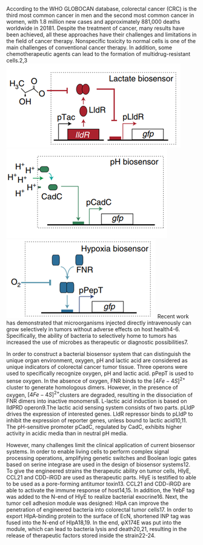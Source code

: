 According to the WHO GLOBOCAN database, colorectal cancer (CRC) is the third most common cancer in men and the second most common cancer in women, with 1.8 million new cases and approximately 881,000 deaths worldwide in 20181. Despite the treatment of cancer, many results have been achieved, all these approaches have their challenges and limitations in the field of cancer therapy. Nonspecific toxicity to normal cells is one of the main challenges of conventional cancer therapy. In addition, some chemotherapeutic agents can lead to the formation of multidrug-resistant cells.2,3
![fig1](img/description/fig1.png)![fig2](img/description/fig2.png)![fig3](img/description/fig3.png)
Recent work has demonstrated that microorganisms injected directly intravenously can grow selectively in tumors without adverse effects on host health4-6. Specifically, the ability of bacteria to selectively home to tumors has increased the use of microbes as therapeutic or diagnostic possibilities7.

In order to construct a bacterial biosensor system that can distinguish the unique organ environment, oxygen, pH and lactic acid are considered as unique indicators of colorectal cancer tumor tissue. Three operons were used to specifically recognize oxygen, pH and lactic acid. pPepT is used to sense oxygen. In the absence of oxygen, FNR binds to the $[4Fe-4S]^{2+}$ cluster to generate homologous dimers. However, in the presence of oxygen, $[4Fe-4S]^{2+}$clusters are degraded, resulting in the dissociation of FNR dimers into inactive monomers8. L-lactic acid induction is based
on lldPRD operon9.The lactic acid sensing system consists of two parts. pLldP drives the expression of interested genes. LldR repressor binds to pLldP to inhibit the expression of reporter genes, unless bound to lactic acid10,11. The pH-sensitive promoter pCadC, regulated by CadC, exhibits higher activity in acidic media than in neutral pH media.

However, many challenges limit the clinical application of current biosensor systems. In order to enable living cells to perform complex signal processing operations, amplifying genetic switches and Boolean logic gates based on serine integrase are used in the design of biosensor systems12. To give the engineered strains the therapeutic ability on tumor cells, HlyE, CCL21 and CDD-iRGD are used as therapeutic parts. HlyE is testified to able to be used as a pore-forming antitumor toxin13. CCL21 and CDD-iRGD are able to activate the immune response of host14,15. In addition, the YebF tag was added to the N-end of HlyE to realize bacterial exocrine16. Next, the tumor cell adhesion module was designed: HlpA can improve the penetration of engineered bacteria into colorectal tumor cells17. In order to export HlpA-binding protein to the surface of EcN, shortened INP tag was fused into the N-end of HlpA18,19. In the end, φX174E was put into the module, which can lead to bacteria lysis and death20,21, resulting in the release of therapeutic factors stored inside the strain22-24.